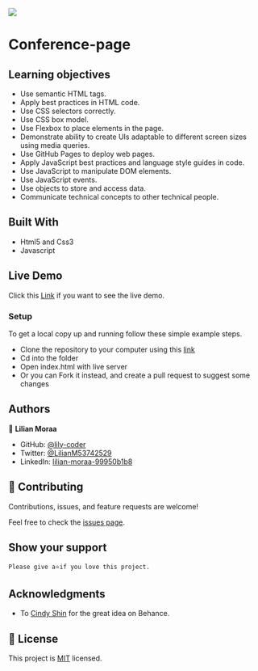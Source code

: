 ![](https://img.shields.io/badge/Microverse-blueviolet)

# Conference-page

## Learning objectives
- Use semantic HTML tags.
- Apply best practices in HTML code.
- Use CSS selectors correctly.
- Use CSS box model.
- Use Flexbox to place elements in the page.
- Demonstrate ability to create UIs adaptable to different screen sizes using media queries.
- Use GitHub Pages to deploy web pages.
- Apply JavaScript best practices and language style guides in code.
- Use JavaScript to manipulate DOM elements.
- Use JavaScript events.
- Use objects to store and access data.
- Communicate technical concepts to other technical people. 

## Built With

- Html5 and Css3
- Javascript

## Live Demo

Click this [Link](https://lily-coder.github.io/conference-site/) if you want to see the live demo.

### Setup
To get a local copy up and running follow these simple example steps.

- Clone the repository to your computer using this [link](https://github.com/lily-coder/conference-site.git)
- Cd into the folder
- Open index.html with live server
- Or you can Fork it instead, and create a pull request to suggest some changes

## Authors

👤 **Lilian Moraa**

- GitHub: [@lily-coder](https://github.com/lily-coder/lily-coder)
- Twitter: [@LilianM53742529](https://mobile.twitter.com/LilianM53742529)
- LinkedIn: [lilian-moraa-99950b1b8](https://www.linkedin.com/in/lilian-moraa-99950b1b8)

## 🤝 Contributing

Contributions, issues, and feature requests are welcome!

Feel free to check the [issues page](../../issues/).

## Show your support

    Please give a⭐️if you love this project.
## Acknowledgments

- To [Cindy Shin](https://www.behance.net/adagio07) for the great idea on Behance.

## 📝 License

This project is [MIT](./MIT.md) licensed.